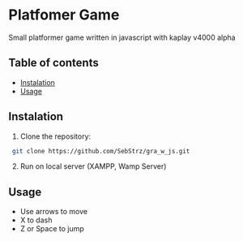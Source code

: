 # Platfomer Game
Small platformer game written in javascript with kaplay v4000 alpha

## Table of contents
- [Instalation](#Instalation)
- [Usage](#Usage)

## Instalation
1. Clone the repository:
```bash
 git clone https://github.com/SebStrz/gra_w_js.git
```
2. Run on local server (XAMPP, Wamp Server)

## Usage
- Use arrows to move
- X to dash
- Z or Space to jump


